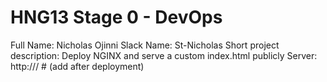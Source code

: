 # HNG13 Stage 0 - DevOps

Full Name: Nicholas Ojinni
Slack Name: St-Nicholas
Short project description: Deploy NGINX and serve a custom index.html publicly
Server: http://<your-server-ip>/   # (add after deployment)
